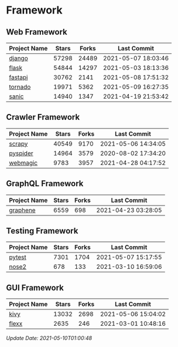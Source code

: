 # Framework

## Web Framework
| Project Name | Stars | Forks | Last Commit |
| ------------ | ----- | ----- | ----------- |
| [django](https://github.com/django/django) | 57298 | 24489 | 2021-05-07 18:03:46 |
| [flask](https://github.com/pallets/flask) | 54844 | 14297 | 2021-05-03 18:13:36 |
| [fastapi](https://github.com/tiangolo/fastapi) | 30762 | 2141 | 2021-05-08 17:51:32 |
| [tornado](https://github.com/tornadoweb/tornado) | 19971 | 5362 | 2021-05-09 16:27:35 |
| [sanic](https://github.com/sanic-org/sanic) | 14940 | 1347 | 2021-04-19 21:53:42 |

## Crawler Framework
| Project Name | Stars | Forks | Last Commit |
| ------------ | ----- | ----- | ----------- |
| [scrapy](https://github.com/scrapy/scrapy) | 40549 | 9170 | 2021-05-06 14:34:05 |
| [pyspider](https://github.com/binux/pyspider) | 14964 | 3579 | 2020-08-02 17:34:20 |
| [webmagic](https://github.com/code4craft/webmagic) | 9783 | 3957 | 2021-04-28 04:17:52 |

## GraphQL Framework
| Project Name | Stars | Forks | Last Commit |
| ------------ | ----- | ----- | ----------- |
| [graphene](https://github.com/graphql-python/graphene) | 6559 | 698 | 2021-04-23 03:28:05 |

## Testing Framework
| Project Name | Stars | Forks | Last Commit |
| ------------ | ----- | ----- | ----------- |
| [pytest](https://github.com/pytest-dev/pytest) | 7301 | 1704 | 2021-05-07 15:17:55 |
| [nose2](https://github.com/nose-devs/nose2) | 678 | 133 | 2021-03-10 16:59:06 |

## GUI Framework
| Project Name | Stars | Forks | Last Commit |
| ------------ | ----- | ----- | ----------- |
| [kivy](https://github.com/kivy/kivy) | 13032 | 2698 | 2021-05-06 15:04:02 |
| [flexx](https://github.com/flexxui/flexx) | 2635 | 246 | 2021-03-01 10:48:16 |

*Update Date: 2021-05-10T01:00:48*